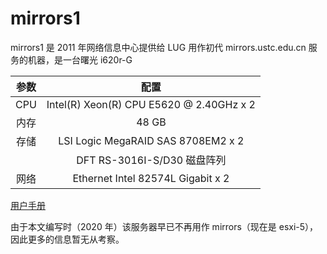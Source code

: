 # mirrors1

mirrors1 是 2011 年网络信息中心提供给 LUG 用作初代 mirrors.ustc.edu.cn 服务的机器，是一台曙光 i620r-G

| 参数 |                  配置                |
| :--: | :----------------------------------: |
| CPU  | Intel(R) Xeon(R) CPU E5620 @ 2.40GHz x 2 |
| 内存 |                48 GB                 |
| 存储 |  LSI Logic MegaRAID SAS 8708EM2 x 2  |
|      |      DFT RS-3016I-S/D30 磁盘阵列     |
| 网络 |  Ethernet	Intel 82574L Gigabit x 2  |

[用户手册](https://ftp.ustclug.org/misc/Dawning-I620r-G.pdf)

由于本文编写时（2020 年）该服务器早已不再用作 mirrors（现在是 esxi-5），因此更多的信息暂无从考察。
